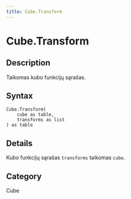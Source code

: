 ```yaml
---
title: Cube.Transform
---
```


# Cube.Transform


## Description

Taikomas kubo funkcijų sąrašas.


## Syntax

```powerquery
Cube.Transform(
    cube as table,
    transforms as list
) as table
```


## Details

Kubo funkcijų sąrašas <code>transforms</code> taikomas <code>cube</code>.



## Category
Cube
